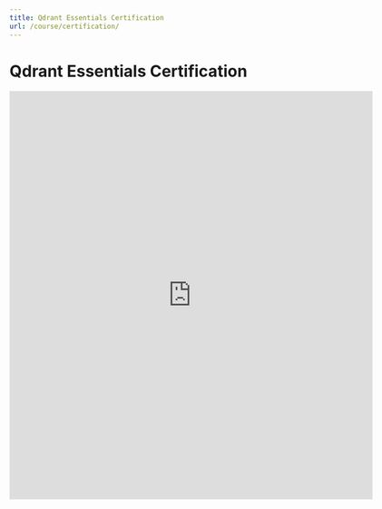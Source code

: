 ```yaml
---
title: Qdrant Essentials Certification
url: /course/certification/
---
```


# Qdrant Essentials Certification


<iframe src="https://docs.google.com/forms/d/e/1FAIpQLSeKJ9zWYOvSt9hcua_nJTvAkIz2kShtHK-F7w90_bLwAFXnaw/viewform?embedded=true" width="640" height="720" frameborder="0" marginheight="0" marginwidth="0">Loading…</iframe>